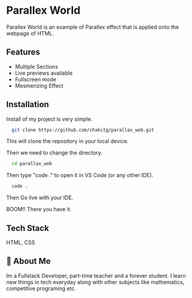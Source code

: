 
# Parallex World

Parallex World is an example of Parallex effect that is applied onto the webpage of HTML. 


## Features

- Multiple Sections
- Live previews available
- Fullscreen mode
- Mesmerizing Effect


## Installation

Install of my project is very simple. 

```bash
  git clone https://github.com/chakitg/parallax_web.git
```
This will clone the repository in your local device.

Then we need to change the directory.

```bash
  cd parallax_web
```

Then type "code ." to open it in VS Code (or any other IDE).
```bash
  code .
```

Then Go live with your IDE.

BOOM!! There you have it.
## Tech Stack

HTML, CSS



## 🚀 About Me
Im a Fullstack Developer, part-time teacher and a forever student. I learn new things in tech everyday along with other subjects like mathematics, competitive programing etc.

